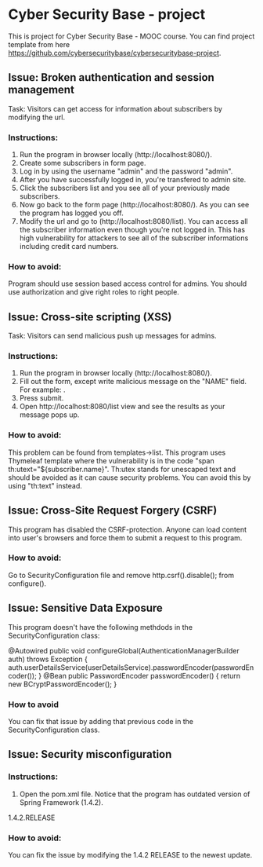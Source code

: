 # Cyber Security Base - project

This is project for Cyber Security Base - MOOC course. You can find project template from here https://github.com/cybersecuritybase/cybersecuritybase-project. 

## Issue: Broken authentication and session management

Task: Visitors can get access for information about subscribers by modifying the url. 

### Instructions:
1. Run the program in browser locally (http://localhost:8080/). 
2. Create some subscribers in form page. 
3. Log in by using the username "admin" and the password "admin". 
4. After you have successfully logged in, you're transfered to admin site. 
5. Click the subscribers list and you see all of your previously made subscribers. 
6. Now go back to the form page (http://localhost:8080/). As you can see the program has logged you off. 
7. Modify the url and go to (http://localhost:8080/list). You can access all the subscriber information even though you're not logged in. This has high vulnerability for attackers to see all of the subscriber informations including credit card numbers. 

### How to avoid:
Program should use session based access control for admins. You should use authorization and give right roles to right people. 

## Issue: Cross-site scripting (XSS)

Task: Visitors can send malicious push up messages for admins.

### Instructions:
1. Run the program in browser locally (http://localhost:8080/). 
2. Fill out the form, except write malicious message on the "NAME" field. For example: <script>alert("trolling you")</script>. 
3. Press submit. 
4. Open http://localhost:8080/list view and see the results as your message pops up. 

### How to avoid: 

This problem can be found from templates->list. This program uses Thymeleaf template where the vulnerability is in the code "span th:utext="${subscriber.name}". Th:utex stands for unescaped text and should be avoided as it can cause security problems. You can avoid this by using "th:text" instead. 

## Issue: Cross-Site Request Forgery (CSRF)

This program has disabled the CSRF-protection. Anyone can load content into user's browsers and force them to submit a request to this program.

### How to avoid: 

Go to SecurityConfiguration file and remove http.csrf().disable(); from configure().

## Issue: Sensitive Data Exposure

This program doesn't have the following methdods in the SecurityConfiguration class:

 @Autowired
    public void configureGlobal(AuthenticationManagerBuilder auth) throws Exception {
        auth.userDetailsService(userDetailsService).passwordEncoder(passwordEncoder());
    }
    @Bean
    public PasswordEncoder passwordEncoder() {
        return new BCryptPasswordEncoder();
    }

### How to avoid

You can fix that issue by adding that previous code in the SecurityConfiguration class.

## Issue: Security misconfiguration


### Instructions:
1. Open the pom.xml file. Notice that the program has outdated version of Spring Framework (1.4.2). 

<version>1.4.2.RELEASE</version>

### How to avoid:
You can fix the issue by modifying the 1.4.2 RELEASE to the newest update. 




